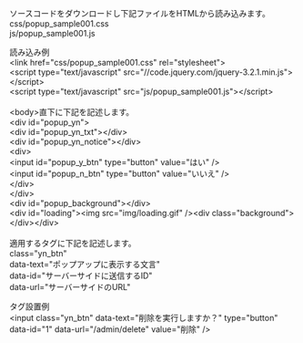 ソースコードをダウンロードし下記ファイルをHTMLから読み込みます。<br />
css/popup_sample001.css<br />
js/popup_sample001.js<br />

読み込み例<br />
&lt;link href="css/popup_sample001.css" rel="stylesheet"&gt;<br />
&lt;script type="text/javascript" src="//code.jquery.com/jquery-3.2.1.min.js"&gt;&lt;/script&gt;<br />
&lt;script type="text/javascript" src="js/popup_sample001.js"&gt;&lt;/script&gt;<br />
<br />
&lt;body&gt;直下に下記を記述します。<br />
&lt;div id="popup_yn"&gt;<br />
    &lt;div id="popup_yn_txt"&gt;&lt;/div&gt;<br />
    &lt;div id="popup_yn_notice"&gt;&lt;/div&gt;<br />
    &lt;div&gt;<br />
        &lt;input id="popup_y_btn" type="button" value="はい" /&gt;<br />
        &lt;input id="popup_n_btn" type="button" value="いいえ" /&gt;<br />
    &lt;/div&gt;<br />
&lt;/div&gt;<br />
&lt;div id="popup_background"&gt;&lt;/div&gt;<br />
&lt;div id="loading"&gt;&lt;img src="img/loading.gif" /&gt;&lt;div class="background"&gt;&lt;/div&gt;&lt;/div&gt;<br />
<br />
適用するタグに下記を記述します。<br />
class="yn_btn"<br />
data-text="ポップアップに表示する文言"<br />
data-id="サーバーサイドに送信するID"<br />
data-url="サーバーサイドのURL"<br />

タグ設置例<br />
&lt;input class="yn_btn" data-text="削除を実行しますか？" type="button" data-id="1" data-url="/admin/delete" value="削除" /&gt;
